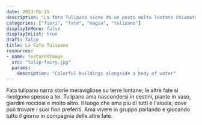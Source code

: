 ```yaml
---
date: 2023-05-15
description: "La fata Tulipano viene da un posto molto lontano chiamato Persia, essa è molto saggia ed ha visto un mucchio di cose."
categories: ["fiori", "fate", "magia", "tulipano"]
displayInMenu: false
displayInList: true
draft: false
title: La Fata Tulipano
resources:
- name: featuredImage
  src: "tulip-fairy.jpg"
  params:
    description: "Colorful buildings alongside a body of water"
---
```


 Fata tulipano narra storie meravigliose su terre lontane, le altre fate si rivolgono spesso a lei. Tulipano ama nascondersi in cestini, piante in vaso, giardini rocciosi e molto altro. Il luogo che ama più di tutti è l'aiuola, dove può trovare i suoi fiori preferiti. Ama vivere in gruppo parlando e giocando tutto il giorno in compagnia delle altre fate.

